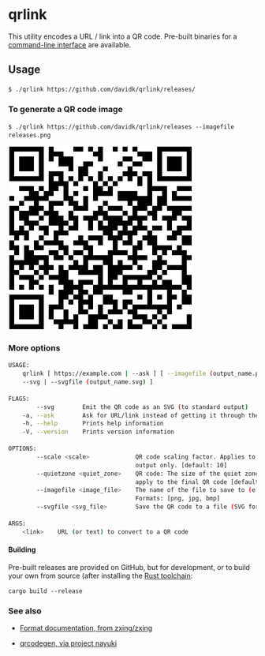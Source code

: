 # qrlink

This utility encodes a URL / link into a QR code. Pre-built binaries for a [command-line interface](https://github.com/davidk/qrlink/releases) are available.

## Usage 

`$ ./qrlink https://github.com/davidk/qrlink/releases/`

### To generate a QR code image

`$ ./qrlink https://github.com/davidk/qrlink/releases --imagefile releases.png`

![QR Code image](/img/releases.png)

### More options

```bash
USAGE:
    qrlink [ https://example.com | --ask ] [ --imagefile (output_name.png) --scale 10 |
    --svg | --svgfile (output_name.svg) ]

FLAGS:
        --svg        Emit the QR code as an SVG (to standard output)
    -a, --ask        Ask for URL/link instead of getting it through the command-line
    -h, --help       Prints help information
    -V, --version    Prints version information

OPTIONS:
        --scale <scale>             QR code scaling factor. Applies to imagefile 
                                    output only. [default: 10]
        --quietzone <quiet_zone>    QR code: The size of the quiet zone/border to 
                                    apply to the final QR code [default: 2]
        --imagefile <image_file>    The name of the file to save to (e.g. --imagefile qr.png). 
                                    Formats: [png, jpg, bmp]
        --svgfile <svg_file>        Save the QR code to a file (SVG formatted)

ARGS:
    <link>    URL (or text) to convert to a QR code

```

#### Building

Pre-built releases are provided on GitHub, but for development, or to build your own from source (after installing the [Rust toolchain](https://www.rust-lang.org/tools/install):

    cargo build --release

### See also

* [Format documentation, from zxing/zxing](https://github.com/zxing/zxing/wiki/Barcode-Contents)

* [qrcodegen, via project nayuki](https://docs.rs/crate/qrcodegen/1.4.0)
